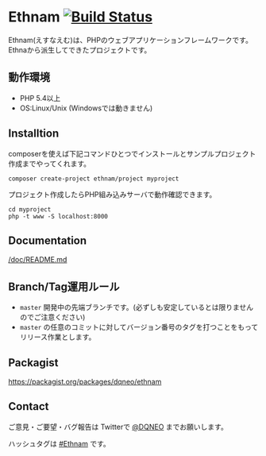 # Ethnam [![Build Status](https://travis-ci.org/DQNEO/ethnam.svg?branch=master)](https://travis-ci.org/DQNEO/ethnam)

Ethnam(えすなえむ)は、PHPのウェブアプリケーションフレームワークです。
Ethnaから派生してできたプロジェクトです。

## 動作環境

* PHP 5.4以上
* OS:Linux/Unix (Windowsでは動きません)

## Installtion

composerを使えば下記コマンドひとつでインストールとサンプルプロジェクト作成までやってくれます。

```
composer create-project ethnam/project myproject
```

プロジェクト作成したらPHP組み込みサーバで動作確認できます。
```
cd myproject
php -t www -S localhost:8000
```

## Documentation

[/doc/README.md](/doc/README.md)

## Branch/Tag運用ルール

* `master` 開発中の先端ブランチです。(必ずしも安定しているとは限りませんのでご注意ください)
* `master` の任意のコミットに対してバージョン番号のタグを打つことをもってリリース作業とします。

## Packagist

https://packagist.org/packages/dqneo/ethnam

## Contact

ご意見・ご要望・バグ報告は  Twitterで [@DQNEO](https://twitter.com/DQNEO) までお願いします。

ハッシュタグは [#Ethnam](https://twitter.com/hashtag/ethnam?src=hash) です。
